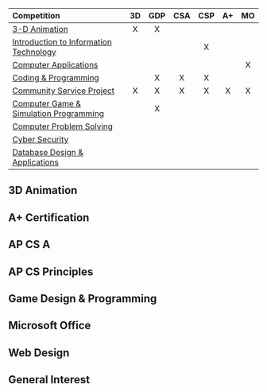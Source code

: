 | Competition                                    | 3D  | GDP | CSA | CSP | A+  | MO  |
| :---                                           | :-: | :-: | :-: | :-: | :-: | :-: |
| [3-D Animation][3d]                            | X   | X   |     |     |     |     |
| [Introduction to Information Technology][iit]  |     |     |     | X   |     |     |
| [Computer Applications][ca]                    |     |     |     |     |     | X   |
| [Coding & Programming][cp]                     |     | X   | X   | X   |     |     |
| [Community Service Project][csp]               | X   | X   | X   | X   | X   | X   |
| [Computer Game & Simulation Programming][cgsp] |     | X   |     |     |     |     |
| [Computer Problem Solving][cps]                |     |     |     |     |     |     |
| [Cyber Security][cs]                           |     |     |     |     |     |     |
| [Database Design & Applications][dba]          |     |     |     |     |     |     |

[3d]:  <https://www.fbla-pbl.org/competitive-event/3-d-animation/>
[iit]: <https://www.fbla-pbl.org/competitive-event/introduction-to-information-technology/>
[ca]:  <https://www.fbla-pbl.org/competitive-event/computer-applications-fbla/>
[cp]:  <https://www.fbla-pbl.org/competitive-event/coding-programming/>
[csp]: <https://www.fbla-pbl.org/competitive-event/community-service-project-fbla/>
[cgsp]: <https://www.fbla-pbl.org/competitive-event/computer-game-simulation-programming/>
[cps]: <https://www.fbla-pbl.org/competitive-event/computer-problem-solving/>
[cs]: <https://www.fbla-pbl.org/competitive-event/cyber-security-fbla/>
[dba]: <https://www.fbla-pbl.org/competitive-event/database-design-applications/>

## 3D Animation

## A+ Certification

## AP CS A

## AP CS Principles

## Game Design & Programming

## Microsoft Office

## Web Design

## General Interest
